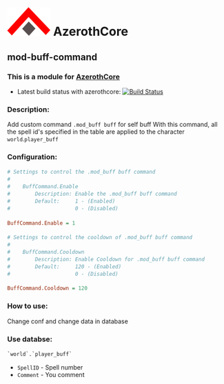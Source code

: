 # ![logo](https://raw.githubusercontent.com/azerothcore/azerothcore.github.io/master/images/logo-github.png) AzerothCore
## mod-buff-command
### This is a module for [AzerothCore](http://www.azerothcore.org)
- Latest build status with azerothcore: [![Build Status](https://github.com/azerothcore/mod-buff-command/workflows/core-build/badge.svg?branch=master&event=push)](https://github.com/azerothcore/mod-buff-command)

### Description:
Add custom command `.mod_buff buff` for self buff
With this command, all the spell id's specified in the table are applied to the character `world`.`player_buff`

### Configuration:
```ini
# Settings to control the .mod_buff buff command
#
#    BuffCommand.Enable
#        Description: Enable the .mod_buff buff command
#        Default:     1 - (Enabled)
#                     0 - (Disabled)

BuffCommand.Enable = 1

# Settings to control the cooldown of .mod_buff buff command
#
#    BuffCommand.Cooldown
#        Description: Enable Cooldown for .mod_buff buff command
#        Default:     120 - (Enabled)
#                     0 - (Disabled)

BuffCommand.Cooldown = 120
```

### How to use:
Change conf and change data in database

### Use databse:
```sql
`world`.`player_buff`
```

- `SpellID` - Spell number
- `Comment` - You comment


